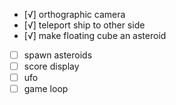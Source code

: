 - [√] orthographic camera
- [√] teleport ship to other side
- [√] make floating cube an asteroid
- [ ] spawn asteroids
- [ ] score display
- [ ] ufo
- [ ] game loop